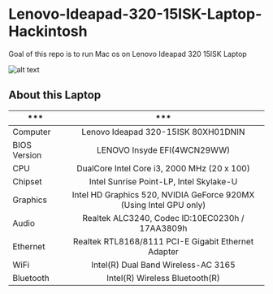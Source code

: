 # Lenovo-Ideapad-320-15ISK-Laptop-Hackintosh
Goal of this repo is to run Mac os on Lenovo Ideapad 320 15ISK Laptop

![alt text](https://raw.githubusercontent.com/gajjartejas/Lenovo-Ideapad-320-15ISK-Laptop-Hackintosh/master/10.14.x/10.14.1/Screenshot.png)



## About this Laptop


*** | *** |
---------|:---------:
Computer		| Lenovo Ideapad 320-15ISK 80XH01DNIN   
BIOS Version	| LENOVO Insyde EFI(4WCN29WW)
CPU				| DualCore Intel Core i3, 2000 MHz (20 x 100)
Chipset			| Intel Sunrise Point-LP, Intel Skylake-U
Graphics		| Intel HD Graphics 520, NVIDIA GeForce 920MX (Using Intel GPU only)
Audio			| Realtek ALC3240, Codec ID:10EC0230h / 17AA3809h
Ethernet		| Realtek RTL8168/8111 PCI-E Gigabit Ethernet Adapter
WiFi			| Intel(R) Dual Band Wireless-AC 3165
Bluetooth		| Intel(R) Wireless Bluetooth(R)


